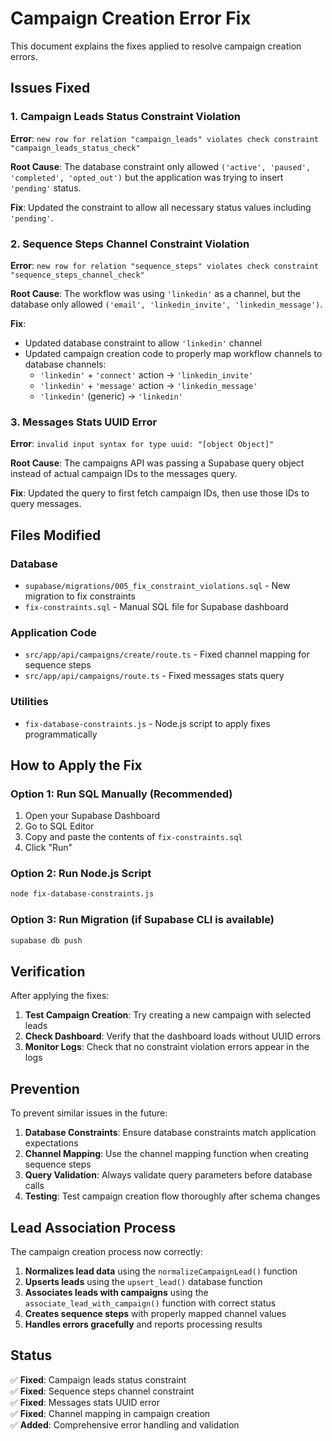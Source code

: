 # Campaign Creation Error Fix

This document explains the fixes applied to resolve campaign creation errors.

## Issues Fixed

### 1. Campaign Leads Status Constraint Violation
**Error**: `new row for relation "campaign_leads" violates check constraint "campaign_leads_status_check"`

**Root Cause**: The database constraint only allowed `('active', 'paused', 'completed', 'opted_out')` but the application was trying to insert `'pending'` status.

**Fix**: Updated the constraint to allow all necessary status values including `'pending'`.

### 2. Sequence Steps Channel Constraint Violation  
**Error**: `new row for relation "sequence_steps" violates check constraint "sequence_steps_channel_check"`

**Root Cause**: The workflow was using `'linkedin'` as a channel, but the database only allowed `('email', 'linkedin_invite', 'linkedin_message')`.

**Fix**: 
- Updated database constraint to allow `'linkedin'` channel
- Updated campaign creation code to properly map workflow channels to database channels:
  - `'linkedin'` + `'connect'` action → `'linkedin_invite'`
  - `'linkedin'` + `'message'` action → `'linkedin_message'`
  - `'linkedin'` (generic) → `'linkedin'`

### 3. Messages Stats UUID Error
**Error**: `invalid input syntax for type uuid: "[object Object]"`

**Root Cause**: The campaigns API was passing a Supabase query object instead of actual campaign IDs to the messages query.

**Fix**: Updated the query to first fetch campaign IDs, then use those IDs to query messages.

## Files Modified

### Database
- `supabase/migrations/005_fix_constraint_violations.sql` - New migration to fix constraints
- `fix-constraints.sql` - Manual SQL file for Supabase dashboard

### Application Code
- `src/app/api/campaigns/create/route.ts` - Fixed channel mapping for sequence steps
- `src/app/api/campaigns/route.ts` - Fixed messages stats query

### Utilities
- `fix-database-constraints.js` - Node.js script to apply fixes programmatically

## How to Apply the Fix

### Option 1: Run SQL Manually (Recommended)
1. Open your Supabase Dashboard
2. Go to SQL Editor
3. Copy and paste the contents of `fix-constraints.sql`
4. Click "Run"

### Option 2: Run Node.js Script
```bash
node fix-database-constraints.js
```

### Option 3: Run Migration (if Supabase CLI is available)
```bash
supabase db push
```

## Verification

After applying the fixes:

1. **Test Campaign Creation**: Try creating a new campaign with selected leads
2. **Check Dashboard**: Verify that the dashboard loads without UUID errors
3. **Monitor Logs**: Check that no constraint violation errors appear in the logs

## Prevention

To prevent similar issues in the future:

1. **Database Constraints**: Ensure database constraints match application expectations
2. **Channel Mapping**: Use the channel mapping function when creating sequence steps
3. **Query Validation**: Always validate query parameters before database calls
4. **Testing**: Test campaign creation flow thoroughly after schema changes

## Lead Association Process

The campaign creation process now correctly:

1. **Normalizes lead data** using the `normalizeCampaignLead()` function
2. **Upserts leads** using the `upsert_lead()` database function
3. **Associates leads with campaigns** using the `associate_lead_with_campaign()` function with correct status
4. **Creates sequence steps** with properly mapped channel values
5. **Handles errors gracefully** and reports processing results

## Status

✅ **Fixed**: Campaign leads status constraint  
✅ **Fixed**: Sequence steps channel constraint  
✅ **Fixed**: Messages stats UUID error  
✅ **Fixed**: Channel mapping in campaign creation  
✅ **Added**: Comprehensive error handling and validation 